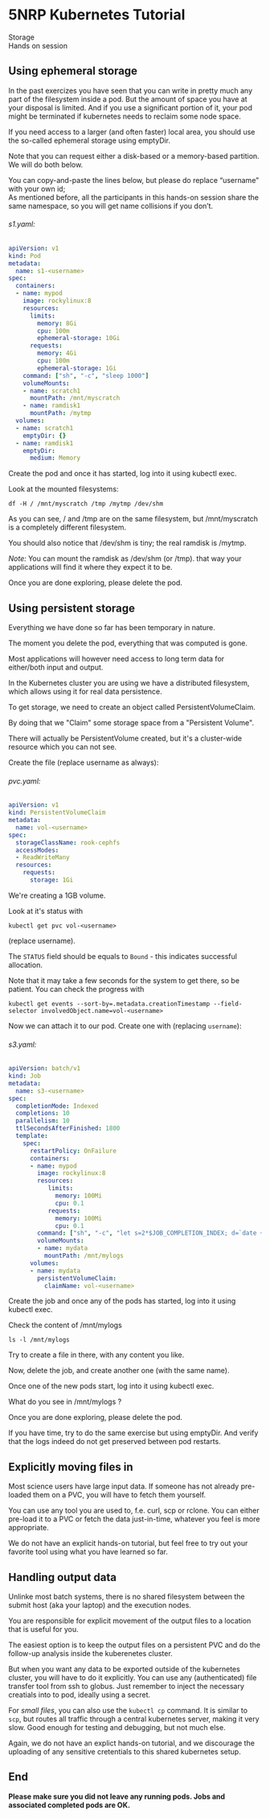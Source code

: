 # 5NRP Kubernetes Tutorial

Storage\
Hands on session

## Using ephemeral storage

In the past exercizes you have seen that you can write in pretty much any part of the filesystem inside a pod.
But the amount of space you have at your disposal is limited. And if you use a significant portion of it, your pod might be terminated if kubernetes needs to reclaim some node space.

If you need access to a larger (and often faster) local area, you should use the so-called ephemeral storage using emptyDir.

Note that you can request either a disk-based or a memory-based partition. We will do both below.

You can copy-and-paste the lines below, but please do replace “username” with your own id;\
As mentioned before, all the participants in this hands-on session share the same namespace, so you will get name collisions if you don’t.

###### s1.yaml:

```yaml
apiVersion: v1
kind: Pod
metadata:
  name: s1-<username>
spec:
  containers:
  - name: mypod
    image: rockylinux:8
    resources:
      limits:
        memory: 8Gi
        cpu: 100m
        ephemeral-storage: 10Gi
      requests:
        memory: 4Gi
        cpu: 100m
        ephemeral-storage: 1Gi
    command: ["sh", "-c", "sleep 1000"]
    volumeMounts:
    - name: scratch1
      mountPath: /mnt/myscratch
    - name: ramdisk1
      mountPath: /mytmp
  volumes:
  - name: scratch1
    emptyDir: {}
  - name: ramdisk1
    emptyDir:
      medium: Memory
```

Create the pod and once it has started, log into it using kubectl exec.

Look at the mounted filesystems:

```
df -H / /mnt/myscratch /tmp /mytmp /dev/shm
```

As you can see, / and /tmp are on the same filesystem, but /mnt/myscratch is a completely different filesystem.

You should also notice that /dev/shm is tiny; the real ramdisk is /mytmp.

*Note:* You can mount the ramdisk as /dev/shm (or /tmp). that way your applications will find it where they expect it to be.

Once you are done exploring, please delete the pod.

## Using persistent storage

Everything we have done so far has been temporary in nature.

The moment you delete the pod, everything that was computed is gone.

Most applications will however need access to long term data for either/both input and output.

In the Kubernetes cluster you are using we have a distributed filesystem, which allows using it for real data persistence.

To get storage, we need to create an object called PersistentVolumeClaim.

By doing that we "Claim" some storage space from a "Persistent Volume".

There will actually be PersistentVolume created, but it's a cluster-wide resource which you can not see.

Create the file (replace username as always):

###### pvc.yaml:

```yaml
apiVersion: v1
kind: PersistentVolumeClaim
metadata:
  name: vol-<username>
spec:
  storageClassName: rook-cephfs
  accessModes:
  - ReadWriteMany
  resources:
    requests:
      storage: 1Gi
```

We're creating a 1GB volume.

Look at it's status with 

```
kubectl get pvc vol-<username>
```
(replace username). 

The `STATUS` field should be equals to `Bound` - this indicates successful allocation.

Note that it may take a few seconds for the system to get there, so be patient.
You can check the progress with

```
kubectl get events --sort-by=.metadata.creationTimestamp --field-selector involvedObject.name=vol-<username>
```

Now we can attach it to our pod. Create one with (replacing `username`):

###### s3.yaml:

```yaml
apiVersion: batch/v1
kind: Job
metadata:
  name: s3-<username>
spec:
  completionMode: Indexed
  completions: 10
  parallelism: 10
  ttlSecondsAfterFinished: 1800
  template:
    spec:
      restartPolicy: OnFailure
      containers:
      - name: mypod
        image: rockylinux:8
        resources:
           limits:
             memory: 100Mi
             cpu: 0.1
           requests:
             memory: 100Mi
             cpu: 0.1
        command: ["sh", "-c", "let s=2*$JOB_COMPLETION_INDEX; d=`date +%s`; date; sleep $s; (echo Job $JOB_COMPLETION_INDEX; ls -l /mnt/mylogs/)  > /mnt/mylogs/log.$d.$JOB_COMPLETION_INDEX; sleep 1000"]
        volumeMounts:
        - name: mydata
          mountPath: /mnt/mylogs
      volumes:
      - name: mydata
        persistentVolumeClaim:
          claimName: vol-<username>
```

Create the job and once any of the pods has started, log into it using kubectl exec.

Check the content of /mnt/mylogs
```
ls -l /mnt/mylogs
```

Try to create a file in there, with any content you like.

Now, delete the job, and create another one (with the same name).

Once one of the new pods start, log into it using kubectl exec.

What do you see in /mnt/mylogs ?

Once you are done exploring, please delete the pod.

If you have time, try to do the same exercise but using emptyDir. And verify that the logs indeed do not get preserved between pod restarts.

## Explicitly moving files in

Most science users have large input data.
If someone has not already pre-loaded them on a PVC, you will have to fetch them yourself.

You can use any tool you are used to, f.e. curl, scp or rclone. You can either pre-load it to a PVC or fetch the data just-in-time, whatever you feel is more appropriate.

We do not have an explicit hands-on tutorial, but feel free to try out your favorite tool using what you have learned so far.

## Handling output data

Unlinke most batch systems, there is no shared filesystem between the submit host (aka your laptop) and the execution nodes.

You are responsible for explicit movement of the output files to a location that is useful for you.

The easiest option is to keep the output files on a persistent PVC and do the follow-up analysis inside the kuberenetes cluster.

But when you want any data to be exported outside of the kubernetes cluster, you will have to do it explicitly.
You can use any (authenticated) file transfer tool from ssh to globus. Just remember to inject the necessary creatials into to pod, ideally using a secret.

For *small files*, you can also use the `kubectl cp` command.
It is similar to `scp`, but routes all traffic through a central kubernetes server, making it very slow.
Good enough for testing and debugging, but not much else. 

Again, we do not have an explict hands-on tutorial, and we discourage the uploading of any sensitive cretentials to this shared kubernetes setup.

## End

**Please make sure you did not leave any running pods. Jobs and associated completed pods are OK.**

